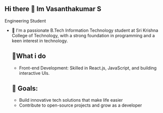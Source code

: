 ## Hi there 👋 Im Vasanthakumar S

Engineering Student


- 💬 I'm a passionate B.Tech Information Technology student at Sri Krishna College of Technology, with a strong foundation in programming and a keen interest in technology.
  ## 🌟What i do
  - Front-end Development: Skilled in React.js, JavaScript, and building interactive UIs.
  ## 🚀 Goals:
  - Build innovative tech solutions that make life easier
  - Contribute to open-source projects and grow as a developer
  
